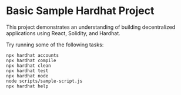 # Basic Sample Hardhat Project

This project demonstrates an understanding of building decentralized applications using React, Solidity, and Hardhat.

Try running some of the following tasks:

```shell
npx hardhat accounts
npx hardhat compile
npx hardhat clean
npx hardhat test
npx hardhat node
node scripts/sample-script.js
npx hardhat help
```
